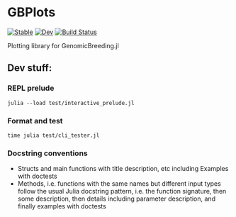# GBPlots

[![Stable](https://img.shields.io/badge/docs-stable-blue.svg)](https://GenomicBreeding.github.io/GBPlots.jl/stable/)
[![Dev](https://img.shields.io/badge/docs-dev-blue.svg)](https://GenomicBreeding.github.io/GBPlots.jl/dev/)
[![Build Status](https://github.com/GenomicBreeding/GBPlots.jl/actions/workflows/CI.yml/badge.svg?branch=main)](https://github.com/GenomicBreeding/GBPlots.jl/actions/workflows/CI.yml?query=branch%3Amain)

Plotting library for GenomicBreeding.jl

## Dev stuff:

### REPL prelude

```shell
julia --load test/interactive_prelude.jl
```

### Format and test

```shell
time julia test/cli_tester.jl
```

### Docstring conventions

- Structs and main functions with title description, etc including Examples with doctests
- Methods, i.e. functions with the same names but different input types follow the usual Julia docstring pattern, i.e. the function signature, then some description, then details including parameter description, and finally examples with doctests